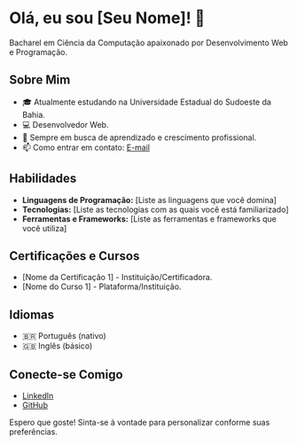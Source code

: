 # Olá, eu sou [Seu Nome]! 👋

Bacharel em Ciência da Computação apaixonado por Desenvolvimento Web e Programação.

## Sobre Mim

- 🎓 Atualmente estudando na Universidade Estadual do Sudoeste da Bahia.
- 💻 Desenvolvedor Web.
- 🌱 Sempre em busca de aprendizado e crescimento profissional.
- 📫 Como entrar em contato: [E-mail](mailto:kaique49nunes@gmail.com)

## Habilidades

- **Linguagens de Programação:** [Liste as linguagens que você domina]
- **Tecnologias:** [Liste as tecnologias com as quais você está familiarizado]
- **Ferramentas e Frameworks:** [Liste as ferramentas e frameworks que você utiliza]


## Certificações e Cursos

- [Nome da Certificação 1] - Instituição/Certificadora.
- [Nome do Curso 1] - Plataforma/Instituição.

## Idiomas

- 🇧🇷 Português (nativo)
- 🇬🇧 Inglês (básico)

## Conecte-se Comigo

- [LinkedIn](https://www.linkedin.com/in/kaique-nunes-02311a2a3/)
- [GitHub](https://github.com/KaiqueNunesBr)

Espero que goste! Sinta-se à vontade para personalizar conforme suas preferências.
